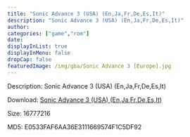 ```yaml
---
title: "Sonic Advance 3 (USA) (En,Ja,Fr,De,Es,It)"
description: "Sonic Advance 3 (USA) (En,Ja,Fr,De,Es,It)"
author: 
categories: ["game","rom"]
date: 
displayInList: true
displayInMenu: false
dropCap: false
featuredImage: /img/gba/Sonic Advance 3 [Europe].jpg
---
```


Description: Sonic Advance 3 (USA) (En,Ja,Fr,De,Es,It)

Download: <a style="text-decoration:underline;" href="https://mega.nz/#!bSIkVYTI!txjlNrNEwrKxOiRQc7idGDVWDgSVFzbWd4FxxIGIBUE" target = "_blank" rel = "nofollow" > Sonic Advance 3 (USA) (En,Ja,Fr,De,Es,It)</a>

Size: 16777216

MD5: E0533FAF6AA36E3111669574F1C5DF92

